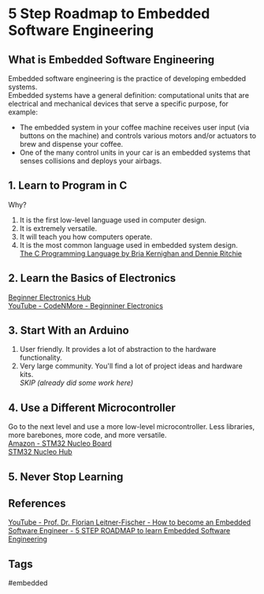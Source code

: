 # 5 Step Roadmap to Embedded Software Engineering 

## What is Embedded Software Engineering
Embedded software engineering is the practice of developing embedded systems.   
Embedded systems have a general definition: computational units that are electrical and mechanical devices that serve a specific purpose, for example:  
* The embedded system in your coffee machine receives user input (via buttons on the machine) and controls various motors and/or actuators to brew and dispense your coffee.  
* One of the many control units in your car is an embedded systems that senses collisions and deploys your airbags.  

## 1. Learn to Program in C  
Why?
1. It is the first low-level language used in computer design.  
2. It is extremely versatile.  
3. It will teach you how computers operate.  
4. It is the most common language used in embedded system design.   
[The C Programming Language by Bria Kernighan and Dennie Ritchie](https://en.wikipedia.org/wiki/The_C_Programming_Language)  

## 2. Learn the Basics of Electronics
[Beginner Electronics Hub ](../202305062158/README.md)  
[YouTube - CodeNMore - Beginniner Electronics](https://www.youtube.com/watch?v=r-X9coYTOV4&list=PLah6faXAgguOeMUIxS22ZU4w5nDvCl5gs)  

## 3. Start With an Arduino
1. User friendly. It provides a lot of abstraction to the hardware functionality.  
2. Very large community. You'll find a lot of project ideas and hardware kits.   
*SKIP (already did some work here)*

## 4. Use a Different Microcontroller
Go to the next level and use a more low-level microcontroller. Less libraries, more barebones, more code, and more versatile.  
[Amazon - STM32 Nucleo Board](https://www.amazon.com/NUCLEO-F401RE-Nucleo-64-Development-STM32F401RE-connectivity/dp/B07JYBPWN4?crid=2O2ZJHC8S886V&keywords=STM32+Nucleo&qid=1648470687&sprefix=stm32+nucleo,aps,202&sr=8-1&linkCode=sl1&tag=flf21-20&linkId=a21237b83b00395c41838c89cb0e2345&language=en_US&ref_=as_li_ss_tl)  
[STM32 Nucleo Hub](../202305122222/README.md)

## 5. Never Stop Learning 

## References
[YouTube - Prof. Dr. Florian Leitner-Fischer - How to become an Embedded Software Engineer - 5 STEP ROADMAP to learn Embedded Software Engineering](https://www.youtube.com/watch?v=IOs6QDI-2MY) 

## Tags
#embedded
